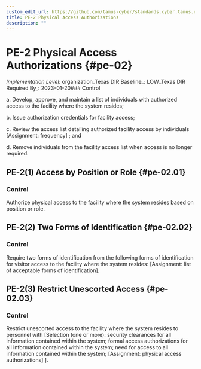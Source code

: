 ```yaml
---
custom_edit_url: https://github.com/tamus-cyber/standards.cyber.tamus.edu/tree/main/static/content/tamus.edu/TAMUS_profile.xml
title: PE-2 Physical Access Authorizations
description: ""
---
```


# PE-2 Physical Access Authorizations {#pe-02}

_Implementation Level_: organization_Texas DIR Baseline_: LOW_Texas DIR Required By_: 2023-01-20### Control

a. Develop, approve, and maintain a list of individuals with authorized access to the facility where the system resides;

b. Issue authorization credentials for facility access;

c. Review the access list detailing authorized facility access by individuals [Assignment: frequency] ; and

d. Remove individuals from the facility access list when access is no longer required.

## PE-2(1) Access by Position or Role {#pe-02.01}

### Control

Authorize physical access to the facility where the system resides based on position or role.

## PE-2(2) Two Forms of Identification {#pe-02.02}

### Control

Require two forms of identification from the following forms of identification for visitor access to the facility where the system resides: [Assignment: list of acceptable forms of identification].

## PE-2(3) Restrict Unescorted Access {#pe-02.03}

### Control

Restrict unescorted access to the facility where the system resides to personnel with [Selection (one or more): security clearances for all information contained within the system; formal access authorizations for all information contained within the system; need for access to all information contained within the system; 
                     [Assignment: physical access authorizations]
                  ].


